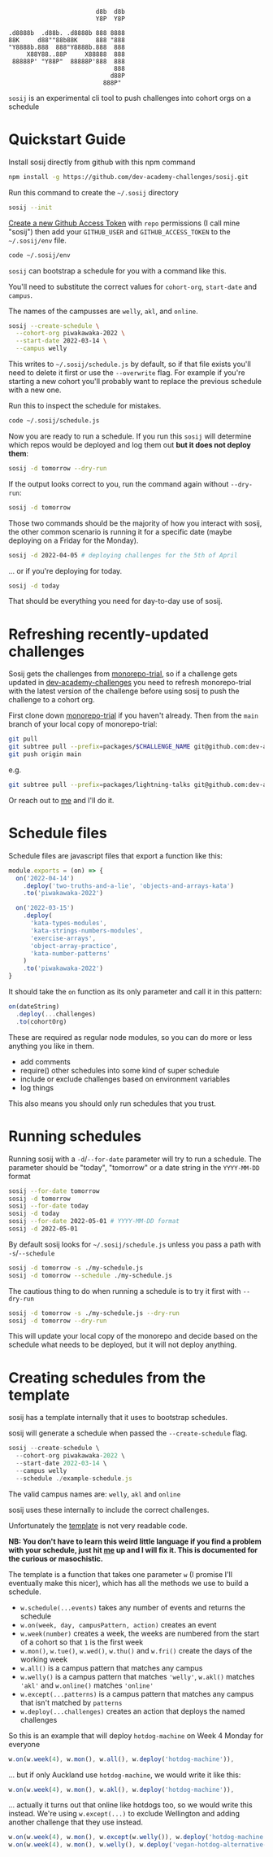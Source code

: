 ```
                        d8b  d8b
                        Y8P  Y8P

.d8888b  .d88b. .d8888b 888 8888
88K     d88""88b88K     888 "888
"Y8888b.888  888"Y8888b.888  888
     X88Y88..88P     X88888  888
 88888P' "Y88P"  88888P'888  888
                             888
                            d88P
                          888P"
```

`sosij` is an experimental cli tool to push challenges into cohort orgs on a schedule

# Quickstart Guide

Install sosij directly from github with this npm command

```sh
npm install -g https://github.com/dev-academy-challenges/sosij.git
```

Run this command to create the `~/.sosij` directory

```sh
sosij --init
```

[Create a new Github Access Token](https://github.com/settings/tokens) with
`repo` permissions (I call mine "sosij") then add your `GITHUB_USER` and
`GITHUB_ACCESS_TOKEN` to the `~/.sosij/env` file.

```sh
code ~/.sosij/env
```

`sosij` can bootstrap a schedule for you with a command like this.

You'll need to substitute the correct values for `cohort-org`, `start-date` and `campus`.

The names of the campusses are `welly`, `akl`, and `online`.

```sh
sosij --create-schedule \
  --cohort-org piwakawaka-2022 \
  --start-date 2022-03-14 \
  --campus welly
```

This writes to `~/.sosij/schedule.js` by default, so if that file exists you'll
need to delete it first or use the `--overwrite` flag. For example if you're
starting a new cohort you'll probably want to replace the previous schedule with
a new one.

Run this to inspect the schedule for mistakes.

```sh
code ~/.sosij/schedule.js
```

Now you are ready to run a schedule. If you run this `sosij` will determine
which repos would be deployed and log them out **but it does not deploy them**:

```sh
sosij -d tomorrow --dry-run
```

If the output looks correct to you, run the command again without `--dry-run`:

```sh
sosij -d tomorrow
```

Those two commands should be the majority of how you interact with sosij, the
other common scenario is running it for a specific date (maybe deploying on a
Friday for the Monday).

```sh
sosij -d 2022-04-05 # deploying challenges for the 5th of April
```

... or if you're deploying for today.

```sh
sosij -d today
```

That should be everything you need for day-to-day use of sosij.

# Refreshing recently-updated challenges

Sosij gets the challenges from [monorepo-trial](https://github.com/dev-academy-challenges/monorepo-trial), so if a challenge gets updated in [dev-academy-challenges](https://github.com/dev-academy-challenges) you need to refresh monorepo-trial with the latest version of the challenge before using sosij to push the challenge to a cohort org.

First clone down [monorepo-trial](https://github.com/dev-academy-challenges/monorepo-trial) if you haven't already. Then from the `main` branch of your local copy of monorepo-trial:

```sh
git pull
git subtree pull --prefix=packages/$CHALLENGE_NAME git@github.com:dev-academy-challenges/$CHALLENGE_NAME main
git push origin main 
```

e.g. 
```sh
git subtree pull --prefix=packages/lightning-talks git@github.com:dev-academy-challenges/lightning-talks main
```

Or reach out to [me](gerard.paapu@devacademy.co.nz) and I'll do it. 

# Schedule files

Schedule files are javascript files that export a function like this:

```javascript
module.exports = (on) => {
  on('2022-04-14')
    .deploy('two-truths-and-a-lie', 'objects-and-arrays-kata')
    .to('piwakawaka-2022')

  on('2022-03-15')
    .deploy(
      'kata-types-modules',
      'kata-strings-numbers-modules',
      'exercise-arrays',
      'object-array-practice',
      'kata-number-patterns'
    )
    .to('piwakawaka-2022')
}
```

It should take the `on` function as its only parameter and call it in this pattern:

```javascript
on(dateString)
  .deploy(...challenges)
  .to(cohortOrg)
```

These are required as regular node modules, so you can do more or less anything
you like in them.

- add comments
- require() other schedules into some kind of super schedule
- include or exclude challenges based on environment variables
- log things

This also means you should only run schedules that you trust.

# Running schedules

Running sosij with a `-d`/`--for-date` parameter will try to run a schedule. The
parameter should be "today", "tomorrow" or a date string in the `YYYY-MM-DD`
format

```sh
sosij --for-date tomorrow
sosij -d tomorrow
sosij --for-date today
sosij -d today
sosij --for-date 2022-05-01 # YYYY-MM-DD format
sosij -d 2022-05-01
```

By default sosij looks for `~/.sosij/schedule.js` unless you pass a path with `-s`/`--schedule`

```sh
sosij -d tomorrow -s ./my-schedule.js
sosij -d tomorrow --schedule ./my-schedule.js
```

The cautious thing to do when running a schedule is to try it first with `--dry-run`

```sh
sosij -d tomorrow -s ./my-schedule.js --dry-run
sosij -d tomorrow --dry-run
```

This will update your local copy of the monorepo and decide based on the
schedule what needs to be deployed, but it will not deploy anything.

# Creating schedules from the template

sosij has a template internally that it uses to bootstrap schedules.

sosij will generate a schedule when passed the `--create-schedule` flag.

```javascript
sosij --create-schedule \
  --cohort-org piwakawaka-2022 \
  --start-date 2022-03-14 \
  --campus welly
  --schedule ./example-schedule.js
```

The valid campus names are: `welly`, `akl` and `online`

sosij uses these internally to include the correct challenges.

Unfortunately the [template](https://github.com/dev-academy-challenges/sosij/blob/main/src/schedules/template.js) is not very readable code.

**NB: You don't have to learn this weird little language if you find a problem with your schedule, just hit [me](gerard.paapu@devacademy.co.nz) up and I will fix it. This is documented for the curious or masochistic.**

The template is a function that takes one parameter `w` (I promise I'll eventually make this nicer), which has all the methods we use to build a schedule.

- `w.schedule(...events)` takes any number of events and returns the schedule
- `w.on(week, day, campusPattern, action)` creates an event
- `w.week(number)` creates a week, the weeks are numbered from the start of a cohort so that `1` is the first week
- `w.mon()`, `w.tue()`, `w.wed()`, `w.thu()` and `w.fri()` create the days of the working week
- `w.all()` is a campus pattern that matches any campus
- `w.welly()` is a campus pattern that matches `'welly'`, `w.akl()` matches `'akl'` and `w.online()` matches `'online'`
- `w.except(...patterns)` is a campus pattern that matches any campus that isn't matched by `patterns`
- `w.deploy(...challenges)` creates an action that deploys the named challenges

So this is an example that will deploy `hotdog-machine` on Week 4 Monday for everyone

```javascript
w.on(w.week(4), w.mon(), w.all(), w.deploy('hotdog-machine')),
```

... but if only Auckland use `hotdog-machine`, we would write it like this:

```javascript
w.on(w.week(4), w.mon(), w.akl(), w.deploy('hotdog-machine')),
```

... actually it turns out that online like hotdogs too, so we would write this
instead. We're using `w.except(...)` to exclude Wellington and adding another
challenge that they use instead.

```javascript
w.on(w.week(4), w.mon(), w.except(w.welly()), w.deploy('hotdog-machine')),
w.on(w.week(4), w.mon(), w.welly(), w.deploy('vegan-hotdog-alternative-machine')),
```
